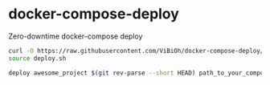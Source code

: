 # docker-compose-deploy

Zero-downtime docker-compose deploy


```bash
curl -O https://raw.githubusercontent.com/ViBiOh/docker-compose-deploy/master/deploy.sh
source deploy.sh

deploy awesome_project $(git rev-parse --short HEAD) path_to_your_compose_default_pwd
```
